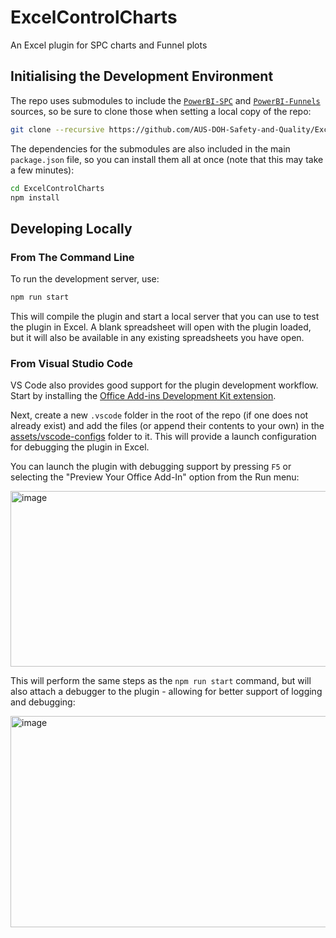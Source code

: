 # ExcelControlCharts
An Excel plugin for SPC charts and Funnel plots

## Initialising the Development Environment

The repo uses submodules to include the [`PowerBI-SPC`](https://github.com/AUS-DOH-Safety-and-Quality/PowerBI-SPC) and [`PowerBI-Funnels`](https://github.com/AUS-DOH-Safety-and-Quality/PowerBI-Funnels) sources, so be sure to clone those when setting a local copy of the repo:

```bash
git clone --recursive https://github.com/AUS-DOH-Safety-and-Quality/ExcelControlCharts
```

The dependencies for the submodules are also included in the main `package.json` file, so you can install them all at once (note that this may take a few minutes):

```bash
cd ExcelControlCharts
npm install
```

## Developing Locally

### From The Command Line

To run the development server, use:

```bash
npm run start
```

This will compile the plugin and start a local server that you can use to test the plugin in Excel. A blank spreadsheet will open with the plugin loaded, but it will also be available in any existing spreadsheets you have open.

### From Visual Studio Code

VS Code also provides good support for the plugin development workflow. Start by installing the [Office Add-ins Development Kit extension](https://marketplace.visualstudio.com/items?itemName=msoffice.microsoft-office-add-in-debugger).

Next, create a new `.vscode` folder in the root of the repo (if one does not already exist) and add the files (or append their contents to your own) in the [assets/vscode-configs](assets/vscode-configs) folder to it. This will provide a launch configuration for debugging the plugin in Excel.

You can launch the plugin with debugging support by pressing `F5` or selecting the "Preview Your Office Add-In" option from the Run menu:

<img width="628" height="281" alt="image" src="https://github.com/user-attachments/assets/28895eaf-f281-4cf1-9ed4-7d60deb6538b" />


This will perform the same steps as the `npm run start` command, but will also attach a debugger to the plugin - allowing for better support of logging and debugging:

<img width="1129" height="338" alt="image" src="https://github.com/user-attachments/assets/7b95172d-19d8-4710-b50e-b08e96974802" />

